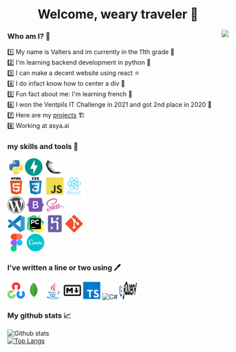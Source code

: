 <h1 align="center">Welcome, weary traveler 🤙</h1>

<img height="220px" align="right" src="https://camo.githubusercontent.com/ffbf71edb9eb65671926a8cc42a5a740bf5b799a9b93699a3a0de76e1793a80b/68747470733a2f2f6d656469612e67697068792e636f6d2f6d656469612f54456e586b637348725034596564436868412f67697068792e676966" />

### Who am I? 🤹

1️⃣ My name is Valters and im currently in the 11th grade 🏫  
2️⃣ I'm learning backend development in python 🐍  
3️⃣ I can make a decent website using react ⚛️  
4️⃣ I do infact know how to center a div 🗿  
5️⃣ Fun fact about me: I'm learning french 🥖  
6️⃣ I won the Ventpils IT Challenge in 2021 and got 2nd place in 2020 🥇  
7️⃣ Here are my [projects](https://github.com/theglobehead/theglobehead/blob/main/projects.md) 🏗️  
8️⃣ Working at asya.ai

### my skills and tools 🧰

<img src="https://raw.githubusercontent.com/devicons/devicon/master/icons/python/python-original.svg" alt="python" width="40" height="40" style="max-width: 100%;"><img src="https://raw.githubusercontent.com/devicons/devicon/1119b9f84c0290e0f0b38982099a2bd027a48bf1/icons/fastapi/fastapi-plain.svg" alt="fastapi" width="40" height="40" style="max-width: 100%;">
<img src="https://raw.githubusercontent.com/devicons/devicon/1119b9f84c0290e0f0b38982099a2bd027a48bf1/icons/flask/flask-original.svg" alt="flask" width="40" height="40" style="max-width: 100%;">
<br/>
<img src="https://raw.githubusercontent.com/devicons/devicon/master/icons/html5/html5-original-wordmark.svg" alt="html5" width="40" height="40" style="max-width: 100%;">
<img src="https://raw.githubusercontent.com/devicons/devicon/master/icons/css3/css3-original-wordmark.svg" alt="css3" width="40" height="40" style="max-width: 100%;">
<img src="https://raw.githubusercontent.com/devicons/devicon/master/icons/javascript/javascript-original.svg" alt="javascript" width="40" height="40" style="max-width: 100%;">
<img src="https://raw.githubusercontent.com/devicons/devicon/master/icons/react/react-original-wordmark.svg" alt="react" width="40" height="40" style="max-width: 100%;">
<br/>
<img src="https://raw.githubusercontent.com/devicons/devicon/1119b9f84c0290e0f0b38982099a2bd027a48bf1/icons/wordpress/wordpress-plain.svg" alt="wordpress" width="40" height="40" style="max-width: 100%;">
<img src="https://raw.githubusercontent.com/devicons/devicon/1119b9f84c0290e0f0b38982099a2bd027a48bf1/icons/bootstrap/bootstrap-plain.svg" alt="bootstrap" width="40" height="40" style="max-width: 100%;">
<img src="https://github.com/devicons/devicon/raw/master/icons/sass/sass-original.svg" alt="bootstrap" width="40" height="40" style="max-width: 100%;">
<br/>
<img src="https://raw.githubusercontent.com/devicons/devicon/1119b9f84c0290e0f0b38982099a2bd027a48bf1/icons/vscode/vscode-original.svg" alt="vscode" width="40" height="40" style="max-width: 100%;">
<img src="https://raw.githubusercontent.com/github/explore/d8574c7bce27faa27fb879bca56dfe351ee66efd/topics/pycharm/pycharm.png" alt="vscode" width="40" height="40" style="max-width: 100%;">
<img src="https://raw.githubusercontent.com/devicons/devicon/1119b9f84c0290e0f0b38982099a2bd027a48bf1/icons/heroku/heroku-plain.svg" alt="heroku" width="40" height="40" style="max-width: 100%;">
<img src="https://raw.githubusercontent.com/devicons/devicon/1119b9f84c0290e0f0b38982099a2bd027a48bf1/icons/git/git-plain.svg" width="40" alt="git" height="40" style="max-width: 100%;">
<br/>
<img src="https://raw.githubusercontent.com/devicons/devicon/1119b9f84c0290e0f0b38982099a2bd027a48bf1/icons/figma/figma-original.svg" alt="figma" width="40" height="40" style="max-width: 100%;">
<img src="https://raw.githubusercontent.com/devicons/devicon/1119b9f84c0290e0f0b38982099a2bd027a48bf1/icons/canva/canva-original.svg" alt="canva" width="40" height="40" style="max-width: 100%;">

### I've written a line or two using 🖊️  

<img src="https://raw.githubusercontent.com/devicons/devicon/1119b9f84c0290e0f0b38982099a2bd027a48bf1/icons/opencv/opencv-original.svg" alt="opencv" width="40" height="40" style="max-width: 100%;"><img src="https://raw.githubusercontent.com/devicons/devicon/1119b9f84c0290e0f0b38982099a2bd027a48bf1/icons/mongodb/mongodb-original.svg" alt="mongodb" width="40" height="40" style="max-width: 100%;">
<img src="https://raw.githubusercontent.com/devicons/devicon/1119b9f84c0290e0f0b38982099a2bd027a48bf1/icons/java/java-original.svg" alt="java" width="40" height="40" style="max-width: 100%;">
<img src="https://raw.githubusercontent.com/devicons/devicon/1119b9f84c0290e0f0b38982099a2bd027a48bf1/icons/markdown/markdown-original.svg" alt="markdown" width="40" height="40" style="max-width: 100%;">
<img src="https://raw.githubusercontent.com/devicons/devicon/1119b9f84c0290e0f0b38982099a2bd027a48bf1/icons/typescript/typescript-plain.svg" alt="typescript" width="40" height="40" style="max-width: 100%;">
<img src="https://cdn.worldvectorlogo.com/logos/c--4.svg" alt="C#" width="40" height="40" style="max-width: 100%;">
<img src="https://raw.githubusercontent.com/gilbarbara/logos/11f54bac1b6dfad2cbd1c6da9f2245ec8b5ea22b/logos/jquery.svg" alt="C#" width="40" height="40" style="max-width: 100%;">

### My github stats 📈

![Github stats](https://github-readme-stats.vercel.app/api?username=theglobehead&theme=github_dark&show_icons=true&count_private=true)  
[![Top Langs](https://github-readme-stats.vercel.app/api/top-langs/?username=theglobehead&layout=compact&theme=github_dark)](https://github.com/anuraghazra/github-readme-stats)
<!---
theglobehead/theglobehead is a ✨ special ✨ repository because its `README.md` (this file) appears on your GitHub profile.
You can click the Preview link to take a look at your changes.
--->

